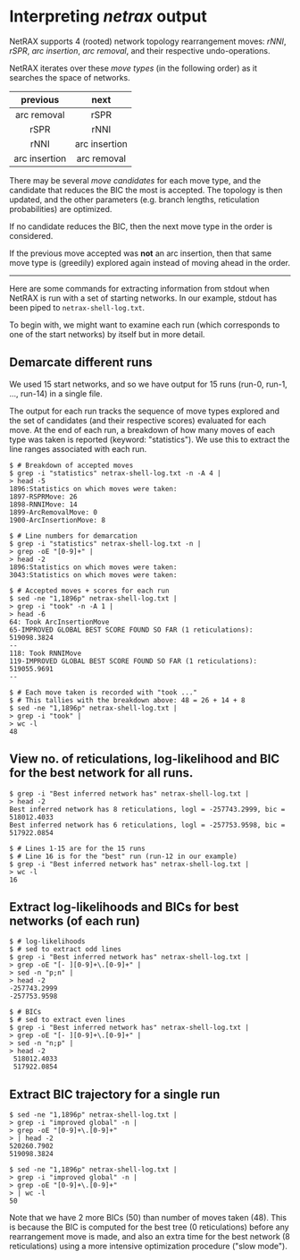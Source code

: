 # Interpreting *netrax* output

NetRAX supports 4 (rooted) network topology rearrangement moves: *rNNI*, *rSPR*, *arc insertion*, *arc removal*, and their respective undo-operations.

NetRAX iterates over these *move types* (in the following order) as it searches the space of networks.

| previous | next |
| :-: | :-: |
| arc removal | rSPR |
| rSPR | rNNI |
| rNNI | arc insertion |
| arc insertion | arc removal |

There may be several *move candidates* for each move type, and
the candidate that reduces the BIC the most is accepted. The topology is then updated, and the other parameters (e.g. branch lengths, reticulation probabilities) are optimized.

If no candidate reduces the BIC, then the next move type in the order is considered.

If the previous move accepted was **not** an arc insertion, then that same move type is (greedily) explored again instead of moving ahead in the order.

---

Here are some commands for extracting information from stdout when NetRAX is run with a set of starting networks. In our example, stdout has been piped to `netrax-shell-log.txt`.

To begin with, we might want to examine each run (which corresponds to one of the start networks) by itself but in more detail.

## Demarcate different runs
We used 15 start networks, and so we have output for 15 runs (run-0, run-1, ..., run-14) in a single file.

The output for each run tracks the sequence of move types explored and the set of candidates (and their respective scores) evaluated for each move. At the end of each run, a breakdown of how many moves of each type was taken is reported (keyword: "statistics"). We use this to extract the line ranges associated with each run.
```
$ # Breakdown of accepted moves
$ grep -i "statistics" netrax-shell-log.txt -n -A 4 |
> head -5
1896:Statistics on which moves were taken:
1897-RSPRMove: 26
1898-RNNIMove: 14
1899-ArcRemovalMove: 0
1900-ArcInsertionMove: 8

$ # Line numbers for demarcation
$ grep -i "statistics" netrax-shell-log.txt -n |
> grep -oE "[0-9]+" |
> head -2
1896:Statistics on which moves were taken:
3043:Statistics on which moves were taken:

$ # Accepted moves + scores for each run
$ sed -ne "1,1896p" netrax-shell-log.txt |
> grep -i "took" -n -A 1 |
> head -6
64: Took ArcInsertionMove
65-IMPROVED GLOBAL BEST SCORE FOUND SO FAR (1 reticulations): 519098.3824       
--
118: Took RNNIMove
119-IMPROVED GLOBAL BEST SCORE FOUND SO FAR (1 reticulations): 519055.9691      
--

$ # Each move taken is recorded with "took ..."
$ # This tallies with the breakdown above: 48 = 26 + 14 + 8
$ sed -ne "1,1896p" netrax-shell-log.txt |
> grep -i "took" |
> wc -l
48
```

## View no. of reticulations, log-likelihood and BIC for the best network for all runs.
```
$ grep -i "Best inferred network has" netrax-shell-log.txt |
> head -2
Best inferred network has 8 reticulations, logl = -257743.2999, bic = 518012.4033
Best inferred network has 6 reticulations, logl = -257753.9598, bic = 517922.0854

$ # Lines 1-15 are for the 15 runs
$ # Line 16 is for the "best" run (run-12 in our example) 
$ grep -i "Best inferred network has" netrax-shell-log.txt |
> wc -l
16
```

## Extract log-likelihoods and BICs for best networks (of each run)
```
$ # log-likelihoods
$ # sed to extract odd lines
$ grep -i "Best inferred network has" netrax-shell-log.txt |
> grep -oE "[- ][0-9]+\.[0-9]+" |
> sed -n "p;n" |
> head -2
-257743.2999
-257753.9598

$ # BICs
$ # sed to extract even lines
$ grep -i "Best inferred network has" netrax-shell-log.txt |
> grep -oE "[- ][0-9]+\.[0-9]+" |
> sed -n "n;p" |
> head -2
 518012.4033
 517922.0854
```

## Extract BIC trajectory for a single run
```
$ sed -ne "1,1896p" netrax-shell-log.txt |
> grep -i "improved global" -n |
> grep -oE "[0-9]+\.[0-9]+"
> | head -2
520260.7902
519098.3824

$ sed -ne "1,1896p" netrax-shell-log.txt |
> grep -i "improved global" -n |
> grep -oE "[0-9]+\.[0-9]+"
> | wc -l
50
```
Note that we have 2 more BICs (50) than number of moves taken (48). This is because the BIC is computed for the best tree (0 reticulations) before any rearrangement move is made, and also an extra time for the best network (8 reticulations) using a more intensive optimization procedure ("slow mode").